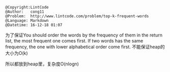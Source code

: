 ```
@Copyright:LintCode
@Author:   cong11
@Problem:  http://www.lintcode.com/problem/top-k-frequent-words
@Language: Markdown
@Datetime: 16-12-18 01:07
```

为了保证You should order the words by the frequency of them in the return list, the most frequent one comes first. If two words has the same frequency, the one with lower alphabetical order come first.
不能保证heap的大小为O(k)

所以都放到heap里，复杂度O(nlogn)